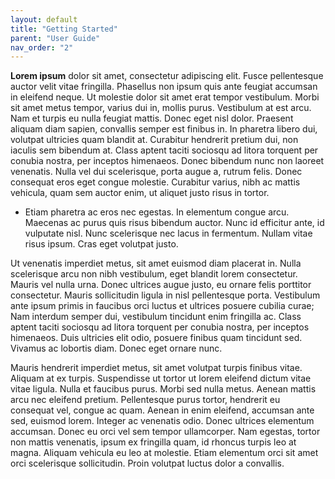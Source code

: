 ```yaml
---
layout: default
title: "Getting Started"
parent: "User Guide"
nav_order: "2"
---
```


 **Lorem ipsum** dolor sit amet, consectetur adipiscing elit. Fusce pellentesque auctor velit vitae fringilla. Phasellus non ipsum quis ante feugiat accumsan in eleifend neque. Ut molestie dolor sit amet erat tempor vestibulum. Morbi sit amet metus tempor, varius dui in, mollis purus. Vestibulum at est arcu. Nam et turpis eu nulla feugiat mattis. Donec eget nisl dolor. Praesent aliquam diam sapien, convallis semper est finibus in. In pharetra libero dui, volutpat ultricies quam blandit at. Curabitur hendrerit pretium dui, non iaculis sem bibendum at. Class aptent taciti sociosqu ad litora torquent per conubia nostra, per inceptos himenaeos. Donec bibendum nunc non laoreet venenatis. Nulla vel dui scelerisque, porta augue a, rutrum felis. Donec consequat eros eget congue molestie. Curabitur varius, nibh ac mattis vehicula, quam sem auctor enim, ut aliquet justo risus in tortor.

* Etiam pharetra ac eros nec egestas. In elementum congue arcu. Maecenas ac purus quis risus bibendum auctor. Nunc id efficitur ante, id vulputate nisl. Nunc scelerisque nec lacus in fermentum. Nullam vitae risus ipsum. Cras eget volutpat justo.

Ut venenatis imperdiet metus, sit amet euismod diam placerat in. Nulla scelerisque arcu non nibh vestibulum, eget blandit lorem consectetur. Mauris vel nulla urna. Donec ultrices augue justo, eu ornare felis porttitor consectetur. Mauris sollicitudin ligula in nisl pellentesque porta. Vestibulum ante ipsum primis in faucibus orci luctus et ultrices posuere cubilia curae; Nam interdum semper dui, vestibulum tincidunt enim fringilla ac. Class aptent taciti sociosqu ad litora torquent per conubia nostra, per inceptos himenaeos. Duis ultricies elit odio, posuere finibus quam tincidunt sed. Vivamus ac lobortis diam. Donec eget ornare nunc.

Mauris hendrerit imperdiet metus, sit amet volutpat turpis finibus vitae. Aliquam at ex turpis. Suspendisse ut tortor ut lorem eleifend dictum vitae vitae ligula. Nulla et faucibus purus. Morbi sed nulla metus. Aenean mattis arcu nec eleifend pretium. Pellentesque purus tortor, hendrerit eu consequat vel, congue ac quam. Aenean in enim eleifend, accumsan ante sed, euismod lorem. Integer ac venenatis odio. Donec ultrices elementum accumsan. Donec eu orci vel sem tempor ullamcorper. Nam egestas, tortor non mattis venenatis, ipsum ex fringilla quam, id rhoncus turpis leo at magna. Aliquam vehicula eu leo at molestie. Etiam elementum orci sit amet orci scelerisque sollicitudin. Proin volutpat luctus dolor a convallis. 